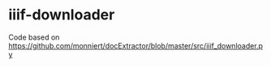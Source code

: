 # iiif-downloader
Code based on https://github.com/monniert/docExtractor/blob/master/src/iiif_downloader.py
